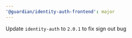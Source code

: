 ```yaml
---
'@guardian/identity-auth-frontend': major
---
```


Update `identity-auth` to `2.0.1` to fix sign out bug
